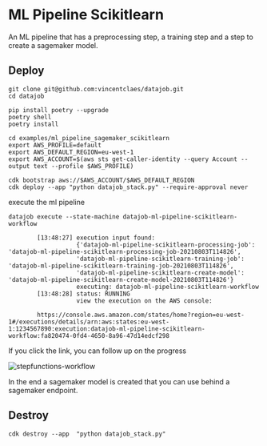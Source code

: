 # ML Pipeline Scikitlearn

An ML pipeline that has a preprocessing step, a training step and a step to create a sagemaker model.

## Deploy

    git clone git@github.com:vincentclaes/datajob.git
    cd datajob

    pip install poetry --upgrade
    poetry shell
    poetry install

    cd examples/ml_pipeline_sagemaker_scikitlearn
    export AWS_PROFILE=default
    export AWS_DEFAULT_REGION=eu-west-1
    export AWS_ACCOUNT=$(aws sts get-caller-identity --query Account --output text --profile $AWS_PROFILE)

    cdk bootstrap aws://$AWS_ACCOUNT/$AWS_DEFAULT_REGION
    cdk deploy --app "python datajob_stack.py" --require-approval never

execute the ml pipeline

    datajob execute --state-machine datajob-ml-pipeline-scikitlearn-workflow

            [13:48:27] execution input found:
                       {'datajob-ml-pipeline-scikitlearn-processing-job': 'datajob-ml-pipeline-scikitlearn-processing-job-20210803T114826',
                       'datajob-ml-pipeline-scikitlearn-training-job': 'datajob-ml-pipeline-scikitlearn-training-job-20210803T114826',
                       'datajob-ml-pipeline-scikitlearn-create-model': 'datajob-ml-pipeline-scikitlearn-create-model-20210803T114826'}
                       executing: datajob-ml-pipeline-scikitlearn-workflow
            [13:48:28] status: RUNNING
                       view the execution on the AWS console:

            https://console.aws.amazon.com/states/home?region=eu-west-1#/executions/details/arn:aws:states:eu-west-1:1234567890:execution:datajob-ml-pipeline-scikitlearn-workflow:fa820474-0fd4-4650-8a96-47d14edcf298

If you click the link, you can follow up on the progress

![stepfunctions-workflow](./assets/stepfunctions-workflow.png)

In the end a sagemaker model is created that you can use behind a sagemaker endpoint.

## Destroy

    cdk destroy --app  "python datajob_stack.py"
